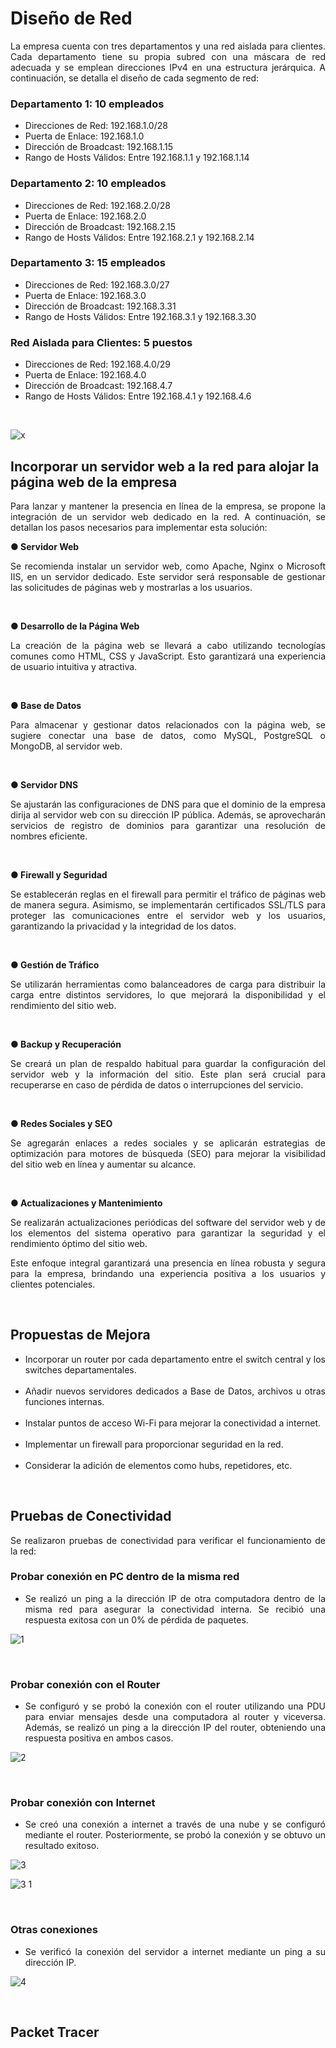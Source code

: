 # Diseño de Red

<p align="justify">La empresa cuenta con tres departamentos y una red aislada para clientes. Cada departamento tiene su propia subred con una máscara de red adecuada y se emplean direcciones IPv4 en una estructura jerárquica. A continuación, se detalla el diseño de cada segmento de red:</p>

### Departamento 1: 10 empleados
<ul align="justify">
   <li>Direcciones de Red: 192.168.1.0/28</li>
   <li>Puerta de Enlace: 192.168.1.0</li>
   <li>Dirección de Broadcast: 192.168.1.15</li>
   <li>Rango de Hosts Válidos: Entre 192.168.1.1 y 192.168.1.14</li>
</ul>

### Departamento 2: 10 empleados
<ul align="justify">
   <li>Direcciones de Red: 192.168.2.0/28</li>
   <li>Puerta de Enlace: 192.168.2.0</li>
   <li>Dirección de Broadcast: 192.168.2.15</li>
   <li>Rango de Hosts Válidos: Entre 192.168.2.1 y 192.168.2.14</li>
</ul>

### Departamento 3: 15 empleados
<ul align="justify">
   <li>Direcciones de Red: 192.168.3.0/27</li>
   <li>Puerta de Enlace: 192.168.3.0</li>
   <li>Dirección de Broadcast: 192.168.3.31</li>
   <li>Rango de Hosts Válidos: Entre 192.168.3.1 y 192.168.3.30</li>
</ul>

### Red Aislada para Clientes: 5 puestos
<ul align="justify">
   <li>Direcciones de Red: 192.168.4.0/29</li>
   <li>Puerta de Enlace: 192.168.4.0</li>
   <li>Dirección de Broadcast: 192.168.4.7</li>
   <li>Rango de Hosts Válidos: Entre 192.168.4.1 y 192.168.4.6</li>
</ul>

<p align="justify">&nbsp;</p>

![x](https://github.com/valen28030/Packet_Tracer/assets/167770750/2d301f75-1627-42e7-9e84-d8a86b1a6cd8)

## Incorporar un servidor web a la red para alojar la página web de la empresa

<p align="justify">Para lanzar y mantener la presencia en línea de la empresa, se propone la integración de un servidor web dedicado en la red. A continuación, se detallan los pasos necesarios para implementar esta solución:</p>


<p align="justify"><strong>● Servidor Web</strong></p>
<p align="justify">Se recomienda instalar un servidor web, como Apache, Nginx o Microsoft IIS, en un servidor dedicado. Este servidor será responsable de gestionar las solicitudes de páginas web y mostrarlas a los usuarios.</p>
&nbsp;

<p align="justify"><strong>● Desarrollo de la Página Web</strong></p>
<p align="justify">La creación de la página web se llevará a cabo utilizando tecnologías comunes como HTML, CSS y JavaScript. Esto garantizará una experiencia de usuario intuitiva y atractiva.</p>
&nbsp;

<p align="justify"><strong>● Base de Datos</strong></p>
<p align="justify">Para almacenar y gestionar datos relacionados con la página web, se sugiere conectar una base de datos, como MySQL, PostgreSQL o MongoDB, al servidor web.</p>
&nbsp;

<p align="justify"><strong>● Servidor DNS</strong></p>
<p align="justify">Se ajustarán las configuraciones de DNS para que el dominio de la empresa dirija al servidor web con su dirección IP pública. Además, se aprovecharán servicios de registro de dominios para garantizar una resolución de nombres eficiente.</p>
&nbsp;

<p align="justify"><strong>● Firewall y Seguridad</strong></p>
<p align="justify">Se establecerán reglas en el firewall para permitir el tráfico de páginas web de manera segura. Asimismo, se implementarán certificados SSL/TLS para proteger las comunicaciones entre el servidor web y los usuarios, garantizando la privacidad y la integridad de los datos.</p>
&nbsp;

<p align="justify"><strong>● Gestión de Tráfico</strong></p>
<p align="justify">Se utilizarán herramientas como balanceadores de carga para distribuir la carga entre distintos servidores, lo que mejorará la disponibilidad y el rendimiento del sitio web.</p>
&nbsp;

<p align="justify"><strong>● Backup y Recuperación</strong></p>
<p align="justify">Se creará un plan de respaldo habitual para guardar la configuración del servidor web y la información del sitio. Este plan será crucial para recuperarse en caso de pérdida de datos o interrupciones del servicio.</p>
&nbsp;

<p align="justify"><strong>● Redes Sociales y SEO</strong></p>
<p align="justify">Se agregarán enlaces a redes sociales y se aplicarán estrategias de optimización para motores de búsqueda (SEO) para mejorar la visibilidad del sitio web en línea y aumentar su alcance.</p>
&nbsp;

<p align="justify"><strong>● Actualizaciones y Mantenimiento</strong></p>
<p align="justify">Se realizarán actualizaciones periódicas del software del servidor web y de los elementos del sistema operativo para garantizar la seguridad y el rendimiento óptimo del sitio web.</p>

<p align="justify">Este enfoque integral garantizará una presencia en línea robusta y segura para la empresa, brindando una experiencia positiva a los usuarios y clientes potenciales.</p>

<p align="justify">&nbsp;</p>

## Propuestas de Mejora

<ul align="justify">
   <li>Incorporar un router por cada departamento entre el switch central y los switches departamentales.</li>
&nbsp;
   <li>Añadir nuevos servidores dedicados a Base de Datos, archivos u otras funciones internas.</li>
&nbsp;   
  <li>Instalar puntos de acceso Wi-Fi para mejorar la conectividad a internet.</li>
 &nbsp; 
  <li>Implementar un firewall para proporcionar seguridad en la red.</li>
 &nbsp;
  <li>Considerar la adición de elementos como hubs, repetidores, etc.</li>
</ul>

<p align="justify">&nbsp;</p>

## Pruebas de Conectividad
<p align="justify">Se realizaron pruebas de conectividad para verificar el funcionamiento de la red:</p>

### Probar conexión en PC dentro de la misma red
<ul align="justify">
   <li>Se realizó un ping a la dirección IP de otra computadora dentro de la misma red para asegurar la conectividad interna. Se recibió una respuesta exitosa con un 0% de pérdida de paquetes.</li>
</ul>

![1](https://github.com/valen28030/Packet_Tracer/assets/167770750/7ee7b9c6-9ac3-4cb1-8d21-4baa56078f8f)

&nbsp;

### Probar conexión con el Router
<ul align="justify">
   <li>Se configuró y se probó la conexión con el router utilizando una PDU para enviar mensajes desde una computadora al router y viceversa. Además, se realizó un ping a la dirección IP del router, obteniendo una respuesta positiva en ambos casos.</li>
</ul>

![2](https://github.com/valen28030/Packet_Tracer/assets/167770750/173451d6-ce8f-4645-a291-741288821436)

&nbsp;

### Probar conexión con Internet
<ul align="justify">
   <li>Se creó una conexión a internet a través de una nube y se configuró mediante el router. Posteriormente, se probó la conexión y se obtuvo un resultado exitoso.</li>
</ul>

![3](https://github.com/valen28030/Packet_Tracer/assets/167770750/ab5f20eb-d46a-460e-a08e-91a5f5dc1c4d)

![3 1](https://github.com/valen28030/Packet_Tracer/assets/167770750/3489cabe-99b9-4032-a968-4ab61c0add0c)

&nbsp;

### Otras conexiones
<ul align="justify">
   <li>Se verificó la conexión del servidor a internet mediante un ping a su dirección IP.</li>
</ul>

![4](https://github.com/valen28030/Packet_Tracer/assets/167770750/339c183c-f613-4308-85df-ab26b995346a)

&nbsp;

## Packet Tracer



